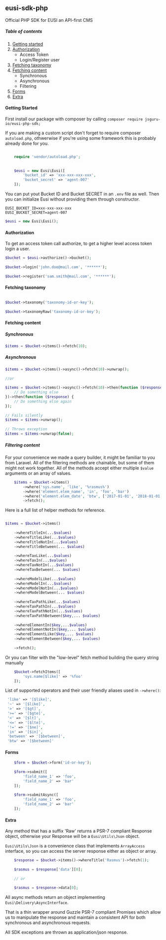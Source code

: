 ## eusi-sdk-php
Official PHP SDK for EUSI an API-first CMS

##### Table of contents
1. [Getting started](#getting-started)
2. [Authorization](#authorization)
    * Access Token
    * Login/Register user
3. [Fetching taxonomy](#fetching-taxonomy)
4. [Fetching content](#fetching-content)
    * Synchronous
    * Asynchronous
    * Filtering
5. [Forms](#forms)
6. [Extra](#extra) 

#### Getting Started

First install our package with composer by calling 
``
    composer require jsguru-io/eusi-php-sdk;
``

If you are making a custom script don't forget to require composer `autoload.php`, othwerwise if you're using some framework this is probably already done for you.
```php

    require 'vendor/autoload.php';
    
    
    $eusi = new Eusi\Eusi([
        'bucket_id' => 'xxx-xxx-xxx-xxx',
        'bucket_secret' => 'agent-007'
    ]);
```

You can put yout Bucket ID and Bucket SECRET in an `.env` file as well. Then you can initialize Eusi without providing them through constructor.

```dotenv
EUSI_BUCKET_ID=xxx-xxx-xxx-xxx
EUSI_BUCKET_SECRET=agent-007
```

```php
$eusi = new Eusi\Eusi();
``` 
#### Authorization
To get an access token call authorize, to get a higher level access token login a user.

```php  
$bucket = $eusi->authorize()->bucket();
    
$bucket->login('john.doe@mail.com', '******');
    
$bucket->register('sam.smith@mail.com', '******');
```

#### Fetching taxonomy

```php

$bucket->taxonomy('taxonomy-id-or-key');
    
$bucket->taxonomyRaw('taxonomy-id-or-key');

```

#### Fetching content

##### Synchronous
```php
$items = $bucket->items()->fetch(10);
```
##### Asynchronous
```php
$items = $bucket->items()->async()->fetch(10)->unwrap();
       
//or
       
$items = $bucket->items()->async()->fetch(10)->then(function ($response) {
    // Do something else
})->then(function ($response) {
    // Do something else again
});
    
// Fails silently
$items = $items->unwrap();
    
// Throws exception
$items = $items->unwrap(false);
```

##### Filtering content
For your convenience we made a query builder, it might be familiar to you from Laravel. All of the filtering methods are chainable, but some of them might not work together. All of the methods accept either multiple `$value` arguments or an array of values.

```php
    $items = $bucket->items()
        ->where('sys.name', 'like', '%rasmus%')
        ->where('element.elem_name', 'in', 'foo', 'bar')
        ->where('element.elem_date', 'btw', ['2017-01-01', '2018-01-01'])
        ->fetch();
```

Here is a full list of helper methods for reference. 
```php

$items = $bucket->items()
    
    ->whereTitleIn(...$values)
    ->whereTitleLike(...$values)
    ->whereTitleNotIn(...$values)
    ->whereTitleBetween(... $values)
     
    ->whereTaxLike(...$values)
    ->whereTaxIn(...$values)
    ->whereTaxNotIn(...$values)
    ->whereTaxBetween(... $values)
     
    ->whereModelLike(...$values)
    ->whereModelIn(...$values)
    ->whereModelNotIn(...$values)
    ->whereModelBetween(... $values)
          
    ->whereTaxPathLike(...$values)
    ->whereTaxPathIn(...$values)
    ->whereTaxPathNotIn(...$values)
    ->whereTaxPathBetween($key,... $values)
      
    ->whereElementIn($key,...$values)
    ->whereElementNotIn($key,... $values)
    ->whereElementLike($key,... $values)
    ->whereElementBetween($key,... $values)
      
    ->fetch();
```

Or you can filter with the "low-level" fetch method building the query string manually

```php
    $bucket->fetchItems([
        'sys.name[$like]' => '%foo'
    ]);
```

List of supported operators and their user friendly aliases used in `->where()`:
```php
 'like' => '[$like]',
 '~' => '[$like]',
 '>' => '[$gt]',
 '>=' => '[$gte]',
 '<' => '[$lt]',
 '<=' => '[$lte]',
 '!=' => '[$ne]',
 'in' => '[$in]',
 'between' => '[$between]',
 'btw' => '[$between]'
```
#### Forms
```php
    $form = $bucket->form('id-or-key');
    
    $form->submit([
        'field_name_1' => 'foo',
        'field_name_2' => 'bar'
    ]);
    
    $form->submitAsync([
        'field_name_1' => 'foo',
        'field_name_2' => 'bar'
    ]);
```
#### Extra

Any method that has a suffix 'Raw' returns a PSR-7 compliant Response object,
otherwise your Response will be a `Eusi\Utils\Json` object. 

`Eusi\Utils\Json` is a convenience class that implements `ArrayAccess` interface, so you can access the server response either as object or array.
```php
    $response = $bucket->items()->whereTitle('Rasmus')->fetch(1);
    
    $rasmus = $response['data'][0];
    
    // or
    
    $rasmus = $response->data[0];
```

All async methods return an object implementing `Eusi\Delivery\AsyncInterface`. 

That is a thin wrapper around Guzzle PSR-7 compliant Promises which allow us to manipulate the response and maintain a consistent API for both synchronous and asynchronous requests. 
 
All SDK exceptions are thrown as application/json response.
